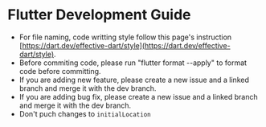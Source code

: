 # Flutter Development Guide
- For file naming, code writting style follow this page's instruction [https://dart.dev/effective-dart/style](https://dart.dev/effective-dart/style).
- Before commiting code, please run "flutter format --apply" to format code before committing.
- If you are adding new feature, please create a new issue and a linked branch and merge it with the dev branch.
- If you are adding bug fix, please create a new issue and a linked branch and merge it with the dev branch.
- Don't puch changes to `initialLocation`

